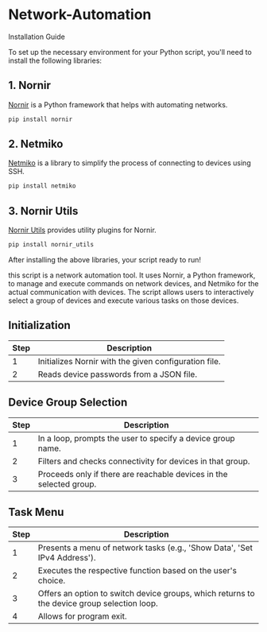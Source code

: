 # Network-Automation

Installation Guide

To set up the necessary environment for your Python script, you'll need to install the following libraries:

## 1. Nornir
[Nornir](https://nornir.tech/) is a Python framework that helps with automating networks.

```bash
pip install nornir
```

## 2. Netmiko
[Netmiko](https://github.com/ktbyers/netmiko) is a library to simplify the process of connecting to devices using SSH.

```bash
pip install netmiko
```

## 3. Nornir Utils
[Nornir Utils](https://github.com/nornir-automation/nornir_utils) provides utility plugins for Nornir.

```bash
pip install nornir_utils
```

After installing the above libraries, your script ready to run!

this script is a network automation tool. It uses Nornir, a Python framework, to manage and execute commands on network devices, and Netmiko for the actual communication with devices. The script allows users to interactively select a group of devices and execute various tasks on those devices.

## Initialization
| Step | Description                                          |
|------|------------------------------------------------------|
| 1    | Initializes Nornir with the given configuration file.|
| 2    | Reads device passwords from a JSON file.             |

## Device Group Selection
| Step | Description                                                                |
|------|----------------------------------------------------------------------------|
| 1    | In a loop, prompts the user to specify a device group name.                 |
| 2    | Filters and checks connectivity for devices in that group.                 |
| 3    | Proceeds only if there are reachable devices in the selected group.        |

## Task Menu
| Step | Description                                                                  |
|------|------------------------------------------------------------------------------|
| 1    | Presents a menu of network tasks (e.g., 'Show Data', 'Set IPv4 Address').    |
| 2    | Executes the respective function based on the user's choice.                 |
| 3    | Offers an option to switch device groups, which returns to the device group selection loop.|
| 4    | Allows for program exit. 